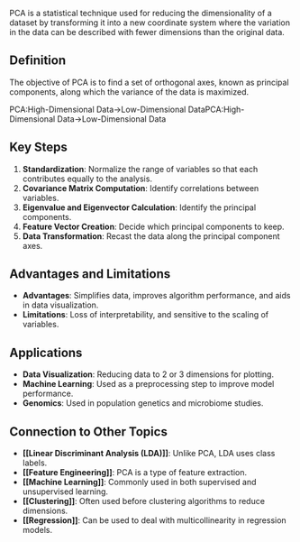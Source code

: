 PCA is a statistical technique used for reducing the dimensionality of a dataset by transforming it into a new coordinate system where the variation in the data can be described with fewer dimensions than the original data.

## Definition

The objective of PCA is to find a set of orthogonal axes, known as principal components, along which the variance of the data is maximized.

PCA:High-Dimensional Data→Low-Dimensional DataPCA:High-Dimensional Data→Low-Dimensional Data

## Key Steps

1. **Standardization**: Normalize the range of variables so that each contributes equally to the analysis.
2. **Covariance Matrix Computation**: Identify correlations between variables.
3. **Eigenvalue and Eigenvector Calculation**: Identify the principal components.
4. **Feature Vector Creation**: Decide which principal components to keep.
5. **Data Transformation**: Recast the data along the principal component axes.

## Advantages and Limitations

- **Advantages**: Simplifies data, improves algorithm performance, and aids in data visualization.
- **Limitations**: Loss of interpretability, and sensitive to the scaling of variables.

## Applications

- **Data Visualization**: Reducing data to 2 or 3 dimensions for plotting.
- **Machine Learning**: Used as a preprocessing step to improve model performance.
- **Genomics**: Used in population genetics and microbiome studies.

## Connection to Other Topics

- **[[Linear Discriminant Analysis (LDA)]]**: Unlike PCA, LDA uses class labels.
- **[[Feature Engineering]]**: PCA is a type of feature extraction.
- **[[Machine Learning]]**: Commonly used in both supervised and unsupervised learning.
- **[[Clustering]]**: Often used before clustering algorithms to reduce dimensions.
- **[[Regression]]**: Can be used to deal with multicollinearity in regression models.